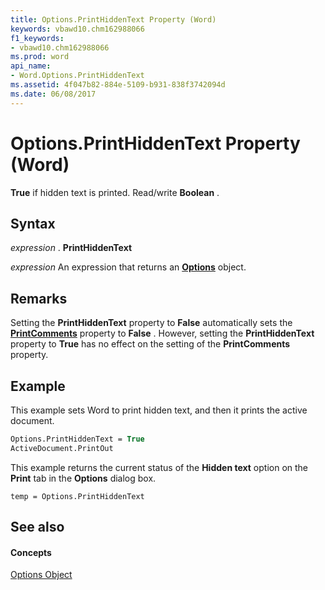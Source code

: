```yaml
---
title: Options.PrintHiddenText Property (Word)
keywords: vbawd10.chm162988066
f1_keywords:
- vbawd10.chm162988066
ms.prod: word
api_name:
- Word.Options.PrintHiddenText
ms.assetid: 4f047b82-884e-5109-b931-838f3742094d
ms.date: 06/08/2017
---
```



# Options.PrintHiddenText Property (Word)

 **True** if hidden text is printed. Read/write **Boolean** .


## Syntax

 _expression_ . **PrintHiddenText**

 _expression_ An expression that returns an **[Options](Word.Options.md)** object.


## Remarks

Setting the  **PrintHiddenText** property to **False** automatically sets the **[PrintComments](Word.Options.PrintComments.md)** property to **False** . However, setting the **PrintHiddenText** property to **True** has no effect on the setting of the **PrintComments** property.


## Example

This example sets Word to print hidden text, and then it prints the active document.


```vb
Options.PrintHiddenText = True 
ActiveDocument.PrintOut
```

This example returns the current status of the  **Hidden text** option on the **Print** tab in the **Options** dialog box.




```
temp = Options.PrintHiddenText
```


## See also


#### Concepts


[Options Object](Word.Options.md)


